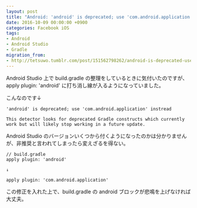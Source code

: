 ```yaml
---
layout: post
title: "Android: 'android' is deprecated; use 'com.android.application' instead"
date: 2016-10-09 00:00:00 +0900
categories: Facebook iOS
tags:
- Android
- Android Studio
- Gradle
migration_from: 
- http://tetsuwo.tumblr.com/post/151562798262/android-is-deprecated-use-com-android-application-instea
---
```


Android Studio 上で build.gradle の整理をしているときに気付いたのですが、apply plugin: 'android' に打ち消し線が入るようになっていました。

こんなのです↓

    'android' is deprecated; use 'com.android.application' instread

    This detector looks for deprecated Gradle constructs which currently work but will likely stop working in a future update.


Android Studio のバージョンいくつから付くようになったのかは分かりませんが、非推奨と言われてしまったら変えざるを得ない。

    // build.gradle
    apply plugin: 'android'

    ↓

    apply plugin: 'com.android.application'


この修正を入れた上で、build.gradle の android ブロックが悲鳴を上げなければ大丈夫。
